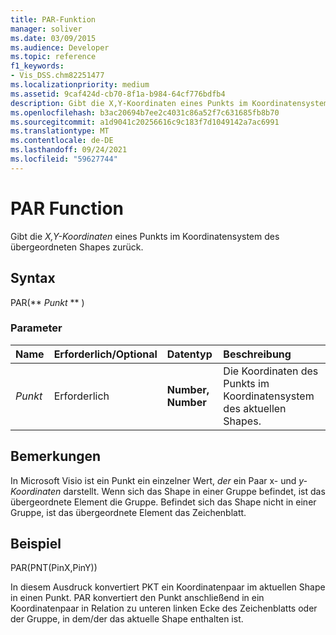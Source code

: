 ```yaml
---
title: PAR-Funktion
manager: soliver
ms.date: 03/09/2015
ms.audience: Developer
ms.topic: reference
f1_keywords:
- Vis_DSS.chm82251477
ms.localizationpriority: medium
ms.assetid: 9caf424d-cb70-8f1a-b984-64cf776bdfb4
description: Gibt die X,Y-Koordinaten eines Punkts im Koordinatensystem des übergeordneten Shapes zurück.
ms.openlocfilehash: b3ac20694b7ee2c4031c86a52f7c631685fb8b70
ms.sourcegitcommit: a1d9041c20256616c9c183f7d1049142a7ac6991
ms.translationtype: MT
ms.contentlocale: de-DE
ms.lasthandoff: 09/24/2021
ms.locfileid: "59627744"
---
```

# <a name="par-function"></a>PAR Function

Gibt die  _X,Y-Koordinaten_ eines Punkts im Koordinatensystem des übergeordneten Shapes zurück. 
  
## <a name="syntax"></a>Syntax

PAR(** *Punkt* ** ) 
  
### <a name="parameters"></a>Parameter

|**Name**|**Erforderlich/Optional**|**Datentyp**|**Beschreibung**|
|:-----|:-----|:-----|:-----|
| _Punkt_ <br/> |Erforderlich  <br/> |**Number, Number** <br/> |Die Koordinaten des Punkts im Koordinatensystem des aktuellen Shapes.  <br/> |
   
## <a name="remarks"></a>Bemerkungen

In Microsoft Visio ist ein Punkt ein einzelner Wert, *der* ein Paar x- und *y-Koordinaten* darstellt. Wenn sich das Shape in einer Gruppe befindet, ist das übergeordnete Element die Gruppe. Befindet sich das Shape nicht in einer Gruppe, ist das übergeordnete Element das Zeichenblatt. 
  
## <a name="example"></a>Beispiel

PAR(PNT(PinX,PinY)) 
  
In diesem Ausdruck konvertiert PKT ein Koordinatenpaar im aktuellen Shape in einen Punkt. PAR konvertiert den Punkt anschließend in ein Koordinatenpaar in Relation zu unteren linken Ecke des Zeichenblatts oder der Gruppe, in dem/der das aktuelle Shape enthalten ist. 
  

